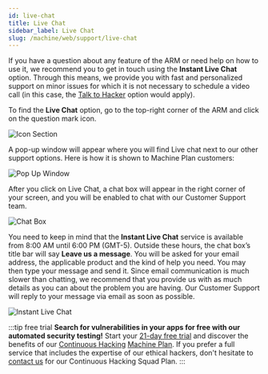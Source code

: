 ```yaml
---
id: live-chat
title: Live Chat
sidebar_label: Live Chat
slug: /machine/web/support/live-chat
---
```


If you have a question about any
feature of the ARM or need help
on how to use it, we recommend
you to get in touch using the
**Instant Live Chat** option.
Through this means, we provide you
with fast and personalized support
on minor issues for which it is not
necessary to schedule a video call
(in this case, the
[Talk to Hacker](/squad/support/talk-hacker)
option would apply).

To find the **Live Chat** option,
go to the top-right corner of the
ARM and click on the question
mark icon.

![Icon Section](https://res.cloudinary.com/fluid-attacks/image/upload/v1663079208/docs/web/support/livechat_option.png)

A pop-up window will appear
where you will find Live chat
next to our other support options.
Here is how it is shown to
Machine Plan customers:

![Pop Up Window](https://res.cloudinary.com/fluid-attacks/image/upload/v1663079208/docs/web/support/popup_window.png)

After you click on Live Chat,
a chat box will appear in the
right corner of your screen,
and you will be enabled to chat
with our Customer Support team.

![Chat Box](https://res.cloudinary.com/fluid-attacks/image/upload/v1672240150/docs/web/support/live_chat.png)

You need to keep in mind
that the **Instant Live Chat**
service is available from
8:00 AM until 6:00 PM (GMT-5).
Outside these hours,
the chat box’s title bar will
say **Leave us a message**.
You will be asked
for your email address,
the applicable product and
the kind of help you need.
You may then type your
message and send it.
Since email communication is
much slower than chatting,
we recommend that you provide
us with as much details as you
can about the problem you are having.
Our Customer Support will reply
to your message via email as
soon as possible.

![Instant Live Chat](https://res.cloudinary.com/fluid-attacks/image/upload/v1672165984/docs/web/support/leave_ms.png)

:::tip free trial
**Search for vulnerabilities in your apps for free
with our automated security testing!**
Start your [21-day free trial](https://fluidattacks.com/free-trial/)
and discover the benefits of our [Continuous Hacking](https://fluidattacks.com/services/continuous-hacking/)
[Machine Plan](https://fluidattacks.com/plans/).
If you prefer a full service
that includes the expertise of our ethical hackers,
don't hesitate to [contact us](https://fluidattacks.com/contact-us/)
for our Continuous Hacking Squad Plan.
:::
